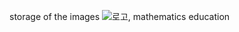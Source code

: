 storage of the images
![로고, mathematics education](https://user-images.githubusercontent.com/89437058/146681440-49ac65b3-c103-4268-980b-c7ca54adec44.jpg)
